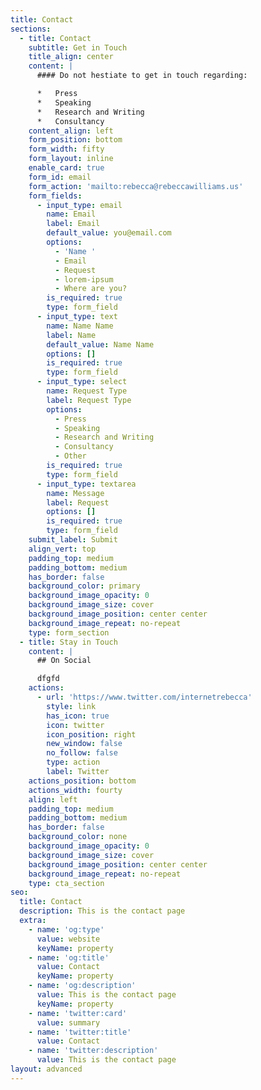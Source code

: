 ```yaml
---
title: Contact
sections:
  - title: Contact
    subtitle: Get in Touch
    title_align: center
    content: |
      #### Do not hestiate to get in touch regarding:

      *   Press
      *   Speaking
      *   Research and Writing
      *   Consultancy
    content_align: left
    form_position: bottom
    form_width: fifty
    form_layout: inline
    enable_card: true
    form_id: email
    form_action: 'mailto:rebecca@rebeccawilliams.us'
    form_fields:
      - input_type: email
        name: Email
        label: Email
        default_value: you@email.com
        options:
          - 'Name '
          - Email
          - Request
          - lorem-ipsum
          - Where are you?
        is_required: true
        type: form_field
      - input_type: text
        name: Name Name
        label: Name
        default_value: Name Name
        options: []
        is_required: true
        type: form_field
      - input_type: select
        name: Request Type
        label: Request Type
        options:
          - Press
          - Speaking
          - Research and Writing
          - Consultancy
          - Other
        is_required: true
        type: form_field
      - input_type: textarea
        name: Message
        label: Request
        options: []
        is_required: true
        type: form_field
    submit_label: Submit
    align_vert: top
    padding_top: medium
    padding_bottom: medium
    has_border: false
    background_color: primary
    background_image_opacity: 0
    background_image_size: cover
    background_image_position: center center
    background_image_repeat: no-repeat
    type: form_section
  - title: Stay in Touch
    content: |
      ## On Social 

      dfgfd
    actions:
      - url: 'https://www.twitter.com/internetrebecca'
        style: link
        has_icon: true
        icon: twitter
        icon_position: right
        new_window: false
        no_follow: false
        type: action
        label: Twitter
    actions_position: bottom
    actions_width: fourty
    align: left
    padding_top: medium
    padding_bottom: medium
    has_border: false
    background_color: none
    background_image_opacity: 0
    background_image_size: cover
    background_image_position: center center
    background_image_repeat: no-repeat
    type: cta_section
seo:
  title: Contact
  description: This is the contact page
  extra:
    - name: 'og:type'
      value: website
      keyName: property
    - name: 'og:title'
      value: Contact
      keyName: property
    - name: 'og:description'
      value: This is the contact page
      keyName: property
    - name: 'twitter:card'
      value: summary
    - name: 'twitter:title'
      value: Contact
    - name: 'twitter:description'
      value: This is the contact page
layout: advanced
---
```

